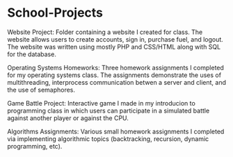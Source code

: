 # School-Projects

Website Project: Folder containing a website I created for class. The website allows users to create accounts, sign in, purchase fuel, and logout. The website was written using mostly PHP and CSS/HTML along with SQL for the database.  
 
Operating Systems Homeworks: Three homework assignments I completed for my operating systems class. The assignments demonstrate the uses of multithreading, interprocess communication betwen a server and client, and the use of semaphores. 

Game Battle Project: Interactive game I made in my introducion to programming class in which users can participate in a simulated battle against another player or against the CPU.

Algorithms Assignments: Various small homework assignments I completed via implementing algorithmic topics (backtracking, recursion, dynamic programming, etc). 
